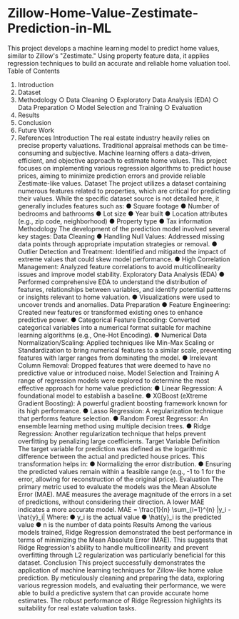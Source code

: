 # Zillow-Home-Value-Zestimate-Prediction-in-ML
This project develops a machine learning model to predict home values, similar to Zillow's "Zestimate." Using property feature data, it applies regression techniques to build an accurate and reliable home valuation tool.
Table of Contents
1. Introduction
2. Dataset
3. Methodology
○ Data Cleaning
○ Exploratory Data Analysis (EDA)
○ Data Preparation
○ Model Selection and Training
○ Evaluation
4. Results
5. Conclusion
6. Future Work
7. References
Introduction
The real estate industry heavily relies on precise property valuations. Traditional appraisal methods can be time-consuming and subjective. Machine learning offers a data-driven, efficient, and objective approach to estimate home values. This project focuses on implementing various regression algorithms to predict house prices, aiming to minimize prediction errors and provide reliable Zestimate-like values.
Dataset
The project utilizes a dataset containing numerous features related to properties, which are critical for predicting their values. While the specific dataset source is not detailed here, it generally includes features such as:
● Square footage
● Number of bedrooms and bathrooms
● Lot size
● Year built
● Location attributes (e.g., zip code, neighborhood)
● Property type
● Tax information
Methodology
The development of the prediction model involved several key stages:
Data Cleaning
● Handling Null Values: Addressed missing data points through appropriate imputation strategies or removal.
● Outlier Detection and Treatment: Identified and mitigated the impact of extreme values that could skew model performance.
● High Correlation Management: Analyzed feature correlations to avoid multicollinearity issues and improve model stability.
Exploratory Data Analysis (EDA)
● Performed comprehensive EDA to understand the distribution of features, relationships between variables, and identify potential patterns or insights relevant to home valuation.
● Visualizations were used to uncover trends and anomalies.
Data Preparation
● Feature Engineering: Created new features or transformed existing ones to enhance predictive power.
● Categorical Feature Encoding: Converted categorical variables into a numerical format suitable for machine learning algorithms (e.g., One-Hot Encoding).
● Numerical Data Normalization/Scaling: Applied techniques like Min-Max Scaling or Standardization to bring numerical features to a similar scale, preventing features with larger ranges from dominating the model.
● Irrelevant Column Removal: Dropped features that were deemed to have no predictive value or introduced noise.
Model Selection and Training
A range of regression models were explored to determine the most effective approach for home value prediction:
● Linear Regression: A foundational model to establish a baseline.
● XGBoost (eXtreme Gradient Boosting): A powerful gradient boosting framework known for its high performance.
● Lasso Regression: A regularization technique that performs feature selection.
● Random Forest Regressor: An ensemble learning method using multiple decision trees.
● Ridge Regression: Another regularization technique that helps prevent overfitting by
penalizing large coefficients.
Target Variable Definition
The target variable for prediction was defined as the logarithmic difference between the actual and predicted house prices. This transformation helps in:
● Normalizing the error distribution.
● Ensuring the predicted values remain within a feasible range (e.g., -1 to 1 for the error, allowing for reconstruction of the original price).
Evaluation
The primary metric used to evaluate the models was the Mean Absolute Error (MAE). MAE measures the average magnitude of the errors in a set of predictions, without considering their direction. A lower MAE indicates a more accurate model.
MAE = \frac{1}{n} \sum_{i=1}^{n} |y_i - \hat{y}_i|
Where:
● y\_i is the actual value
● \\hat{y}\_i is the predicted value
● n is the number of data points
Results
Among the various models trained, Ridge Regression demonstrated the best performance in terms of minimizing the Mean Absolute Error (MAE). This suggests that Ridge Regression's ability to handle multicollinearity and prevent overfitting through L2 regularization was particularly beneficial for this dataset.
Conclusion
This project successfully demonstrates the application of machine learning techniques for Zillow-like home value prediction. By meticulously cleaning and preparing the data, exploring various regression models, and evaluating their performance, we were able to build a predictive system that can provide accurate home estimates. The robust performance of Ridge Regression highlights its suitability for real estate valuation tasks.
